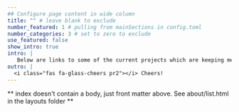 ```yaml
---
## Configure page content in wide column
title: "" # leave blank to exclude
number_featured: 1 # pulling from mainSections in config.toml
number_categories: 3 # set to zero to exclude
use_featured: false
show_intro: true
intro: |
   Below are links to some of the current projects which are keeping me busy.
outro: |
  <i class="fas fa-glass-cheers pr2"></i> Cheers!
---
```


** index doesn't contain a body, just front matter above.
See about/list.html in the layouts folder **